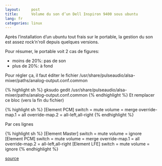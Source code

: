 ```yaml
---
layout:     post
title:      Volume du son d’un Dell Inspiron 9400 sous ubuntu
lang: fr
categories: linux
---
```


Après l’installation d’un ubuntu tout frais sur le portable, la gestion du son est assez rock’n'roll depuis quelques versions.

Pour résumer, le portable voit 2 cas de figures:
* moins de 20%: pas de son
* plus de 20%: à fond

Pour régler ça, il faut éditer le fichier /usr/share/pulseaudio/alsa-mixer/paths/analog-output.conf.common

{% highlight sh %}
gksudo gedit /usr/share/pulseaudio/alsa-mixer/paths/analog-output.conf.common
{% endhighlight %}
Et remplacer ce bloc (vers la fin du fichier)

{% highlight sh %}
[Element PCM]
switch = mute
volume = merge
override-map.1 = all
override-map.2 = all-left,all-right
{% endhighlight %}

Par ces lignes

{% highlight sh %}
[Element Master]
switch = mute
volume = ignore
[Element PCM]
switch = mute
volume = merge
override-map.1 = all
override-map.2 = all-left,all-right
[Element LFE]
switch = mute
volume = ignore
{% endhighlight %}

[source](http://doc.ubuntu-fr.org/dell_inspiron_9400#carte_son)